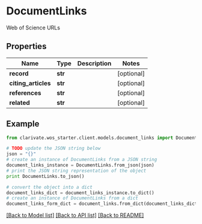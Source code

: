 # DocumentLinks

Web of Science URLs

## Properties

Name | Type | Description | Notes
------------ | ------------- | ------------- | -------------
**record** | **str** |  | [optional] 
**citing_articles** | **str** |  | [optional] 
**references** | **str** |  | [optional] 
**related** | **str** |  | [optional] 

## Example

```python
from clarivate.wos_starter.client.models.document_links import DocumentLinks

# TODO update the JSON string below
json = "{}"
# create an instance of DocumentLinks from a JSON string
document_links_instance = DocumentLinks.from_json(json)
# print the JSON string representation of the object
print DocumentLinks.to_json()

# convert the object into a dict
document_links_dict = document_links_instance.to_dict()
# create an instance of DocumentLinks from a dict
document_links_form_dict = document_links.from_dict(document_links_dict)
```
[[Back to Model list]](../README.md#documentation-for-models) [[Back to API list]](../README.md#documentation-for-api-endpoints) [[Back to README]](../README.md)


